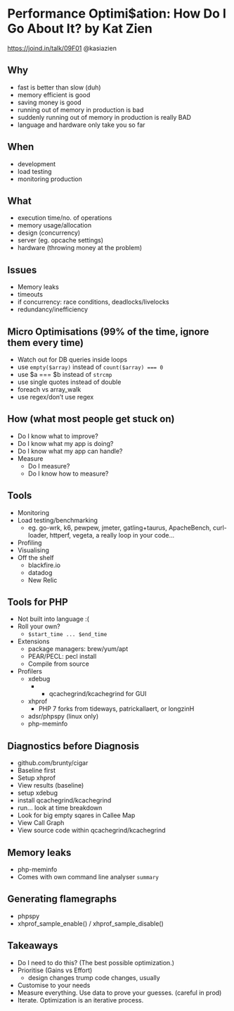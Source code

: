 # Performance Optimi$ation: How Do I Go About It? by Kat Zien

https://joind.in/talk/09F01
@kasiazien

## Why
* fast is better than slow (duh)
* memory efficient is good
* saving money is good
* running out of memory in production is bad
* suddenly running out of memory in production is really BAD
* language and hardware only take you so far

## When
* development
* load testing
* monitoring production

## What
* execution time/no. of operations
* memory usage/allocation
* design (concurrency)
* server (eg. opcache settings)
* hardware (throwing money at the problem)

## Issues
* Memory leaks
* timeouts
* if concurrency: race conditions, deadlocks/livelocks
* redundancy/inefficiency

## Micro Optimisations (99% of the time, ignore them every time)
* Watch out for DB queries inside loops
* use `empty($array)` instead of `count($array) === 0`
* use $a === $b instead of `strcmp`
* use single quotes instead of double
* foreach vs array_walk
* use regex/don’t use regex

## How (what most people get stuck on)
* Do I know what to improve?
* Do I know what my app is doing?
* Do I know what my app can handle?
* Measure
	* Do I measure?
	* Do I know how to measure?

## Tools
* Monitoring
* Load testing/benchmarking
	* eg. go-wrk, k6, pewpew, jmeter, gatling+taurus, ApacheBench, curl-loader, httperf, vegeta, a really loop in your code...
* Profiling
* Visualising
* Off the shelf
	* blackfire.io
	* datadog
	* New Relic

## Tools for PHP
* Not built into language :(
* Roll your own?
	* `$start_time ... $end_time`
* Extensions
	* package managers: brew/yum/apt
	* PEAR/PECL: pecl install <name>
	* Compile from source
* Profilers
	* xdebug
		* + qcachegrind/kcachegrind for GUI
	* xhprof
		* PHP 7 forks from tideways, patrickallaert, or longzinH
	* adsr/phpspy (linux only)
	* php-meminfo

## Diagnostics before Diagnosis
* github.com/brunty/cigar
* Baseline first
* Setup xhprof
* View results (baseline)
* setup xdebug
* install qcachegrind/kcachegrind
* run... look at time breakdown
* Look for big empty sqares in Callee Map
* View Call Graph
* View source code within qcachegrind/kcachegrind

## Memory leaks
* php-meminfo
* Comes with own command line analyser `summary`

## Generating flamegraphs
* phpspy
* xhprof_sample_enable() / xhprof_sample_disable()

## Takeaways
* Do I need to do this? (The best possible optimization.)
* Prioritise (Gains vs Effort)
	* design changes trump code changes, usually
* Customise to your needs
* Measure everything. Use data to prove your guesses. (careful in prod)
* Iterate. Optimization is an iterative process.
